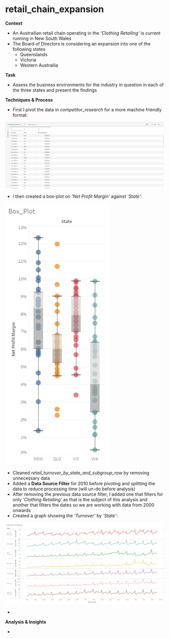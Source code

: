 # retail_chain_expansion
**Context**
- An Austrailian retail chain operating in the *'Clothing Retailing'* is current running in New South Wales
- The Board of Directors is considering an expansion into one of the following states
  * Queenslands
  * Victoria
  * Western Austrailia

**Task**
- Assess the business environments for the industry in question in each of the three states and present the findings

**Techniques & Process**

- First I pivot the data in *competitor_research* for a more machine friendly format:

![](https://github.com/latiful-hassan/retail_chain_expansion/blob/main/retail_chain_expansion_screenshots/pivot_competitor_research.png)

- I then created a box-plot on *'Net Profit Margin'* against *'State'*:

![](https://github.com/latiful-hassan/retail_chain_expansion/blob/main/retail_chain_expansion_screenshots/box_plot.png)

- Cleaned *retail_turnover_by_state_and_subgroup_raw* by removing unnecessary data
- Added a **Data Source Filter** for 2010 before pivoting and splitting the data to reduce processing time (will un-do before analysis)
- After removing the previous data source filter, I added one that filters for only *'Clothing Retailing'* as that is the subject of this analysis and another that filters the dates so we are working with data from 2000 onwards
- Created a graph showing the *'Turnover'* by *'State'*:

![](https://github.com/latiful-hassan/retail_chain_expansion/blob/main/retail_chain_expansion_screenshots/industry_analysis.png)

-

**Analysis & Insights**

-

